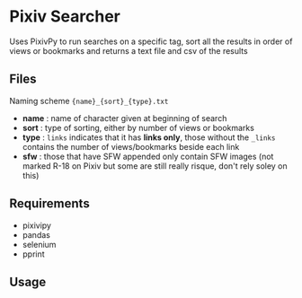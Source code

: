 # Pixiv Searcher
Uses PixivPy to run searches on a specific tag, sort all the results in order of views or bookmarks and returns a text file and csv of the results

## Files
Naming scheme
`{name}_{sort}_{type}.txt`

- **name** : name of character given at beginning of search
- **sort** : type of sorting, either by number of views or bookmarks
- **type** : `links` indicates that it has **links only**, those without the `_links` contains the number of views/bookmarks beside each link
- **sfw** : those that have SFW appended only contain SFW images (not marked R-18 on Pixiv but some are still really risque, don't rely soley on this)

## Requirements
- pixivipy
- pandas
- selenium
- pprint

## Usage

